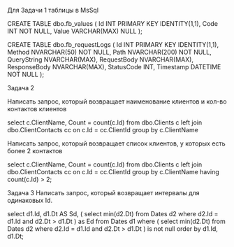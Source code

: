 Для Задачи 1 таблицы в MsSql

CREATE TABLE dbo.fb_values (
    Id INT PRIMARY KEY IDENTITY(1,1),
    Code INT NOT NULL,
    Value VARCHAR(MAX) NULL
);

CREATE TABLE dbo.fb_requestLogs (
    Id INT PRIMARY KEY IDENTITY(1,1),
    Method NVARCHAR(50) NOT NULL,
    Path NVARCHAR(200) NOT NULL,
    QueryString NVARCHAR(MAX),
    RequestBody NVARCHAR(MAX),
    ResponseBody NVARCHAR(MAX),
    StatusCode INT,
    Timestamp DATETIME NOT NULL
);

Задача 2

Написать запрос, который возвращает наименование клиентов и кол-во контактов клиентов

select 
	c.ClientName, 
	Count = count(c.Id) 
from dbo.Clients c
left join dbo.ClientContacts cc on c.Id = cc.ClientId
group by c.ClientName

Написать запрос, который возвращает список клиентов, у которых есть более 2 контактов

select 
	c.ClientName, 
	Count = count(c.Id) 
from dbo.Clients c
left join dbo.ClientContacts cc on c.Id = cc.ClientId
group by c.ClientName
having count(c.Id) > 2;

Задача 3 
Написать запрос, который возвращает интервалы для одинаковых Id. 

select
    d1.Id,
    d1.Dt AS Sd,
    (
        select min(d2.Dt)
        from Dates d2
        where d2.Id = d1.Id and d2.Dt > d1.Dt 
    ) as Ed
from
    Dates d1
where 
    (
        select min(d2.Dt)
        from Dates d2
        where d2.Id = d1.Id and d2.Dt > d1.Dt
    ) is not null
order by
    d1.Id, d1.Dt;
